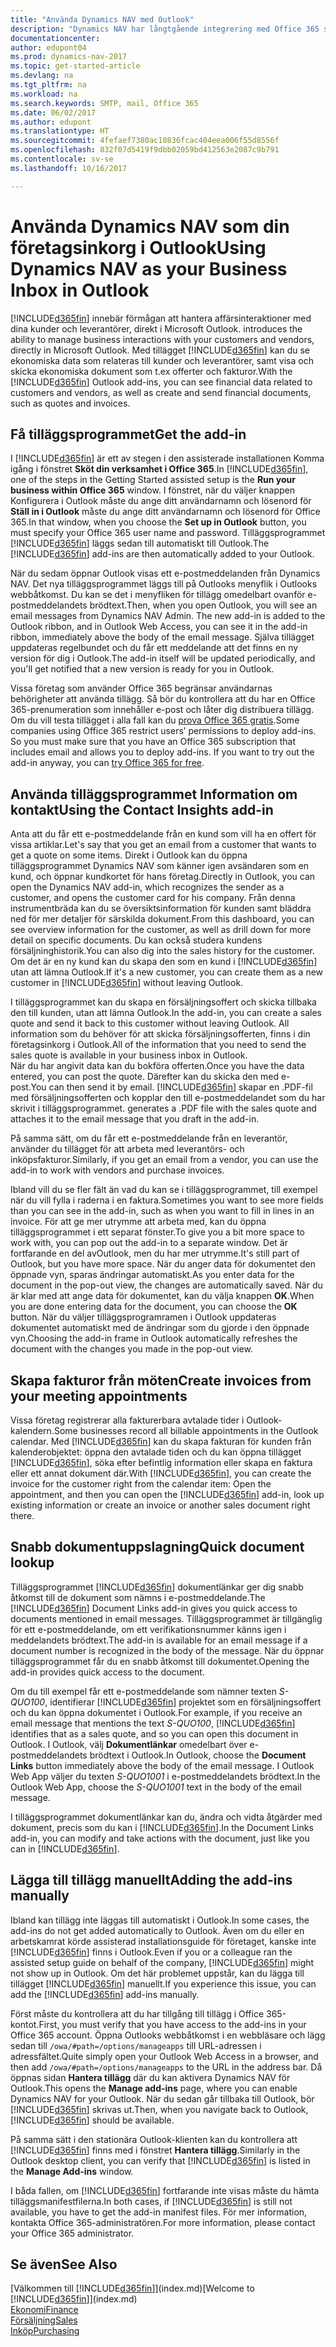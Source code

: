 ```yaml
---
title: "Använda Dynamics NAV med Outlook"
description: "Dynamics NAV har långtgående integrering med Office 365 så att du kan hantera alla dina kontakter och skicka e-post till kunder och leverantörer direkt i Outlook."
documentationcenter: 
author: edupont04
ms.prod: dynamics-nav-2017
ms.topic: get-started-article
ms.devlang: na
ms.tgt_pltfrm: na
ms.workload: na
ms.search.keywords: SMTP, mail, Office 365
ms.date: 06/02/2017
ms.author: edupont
ms.translationtype: HT
ms.sourcegitcommit: 4fefaef7380ac10836fcac404eea006f55d8556f
ms.openlocfilehash: 832f07d5419f9dbb02059bd412563e2087c9b791
ms.contentlocale: sv-se
ms.lasthandoff: 10/16/2017

---
```

# <a name="using-dynamics-nav-as-your-business-inbox-in-outlook"></a><span data-ttu-id="10024-103">Använda Dynamics NAV som din företagsinkorg i Outlook</span><span class="sxs-lookup"><span data-stu-id="10024-103">Using Dynamics NAV as your Business Inbox in Outlook</span></span>
[!INCLUDE[d365fin](includes/d365fin_md.md)]<span data-ttu-id="10024-104"> innebär förmågan att hantera affärsinteraktioner med dina kunder och leverantörer, direkt i Microsoft Outlook.</span><span class="sxs-lookup"><span data-stu-id="10024-104"> introduces the ability to manage business interactions with your customers and vendors, directly in Microsoft Outlook.</span></span> <span data-ttu-id="10024-105">Med tillägget [!INCLUDE[d365fin](includes/d365fin_md.md)] kan du se ekonomiska data som relateras till kunder och leverantörer, samt visa och skicka ekonomiska dokument som t.ex offerter och fakturor.</span><span class="sxs-lookup"><span data-stu-id="10024-105">With the [!INCLUDE[d365fin](includes/d365fin_md.md)] Outlook add-ins, you can see financial data related to customers and vendors, as well as create and send financial documents, such as quotes and invoices.</span></span>  

## <a name="get-the-add-in"></a><span data-ttu-id="10024-106">Få tilläggsprogrammet</span><span class="sxs-lookup"><span data-stu-id="10024-106">Get the add-in</span></span>
<span data-ttu-id="10024-107">I [!INCLUDE[d365fin](includes/d365fin_md.md)] är ett av stegen i den assisterade installationen Komma igång i fönstret **Sköt din verksamhet i Office 365**.</span><span class="sxs-lookup"><span data-stu-id="10024-107">In [!INCLUDE[d365fin](includes/d365fin_md.md)], one of the steps in the Getting Started assisted setup is the **Run your business within Office 365** window.</span></span> <span data-ttu-id="10024-108">I fönstret, när du väljer knappen Konfigurera i Outlook måste du ange ditt användarnamn och lösenord för **Ställ in i Outlook** måste du ange ditt användarnamn och lösenord för Office 365.</span><span class="sxs-lookup"><span data-stu-id="10024-108">In that window, when you choose the **Set up in Outlook** button, you must specify your Office 365 user name and password.</span></span> <span data-ttu-id="10024-109">Tilläggsprogrammet [!INCLUDE[d365fin](includes/d365fin_md.md)] läggs sedan till automatiskt till Outlook.</span><span class="sxs-lookup"><span data-stu-id="10024-109">The [!INCLUDE[d365fin](includes/d365fin_md.md)] add-ins are then automatically added to your Outlook.</span></span>  

<span data-ttu-id="10024-110">När du sedam öppnar Outlook visas ett e-postmeddelanden från Dynamics NAV. Det nya tilläggsprogrammet läggs till på Outlooks menyflik i Outlooks webbåtkomst. Du kan se det i menyfliken för tillägg omedelbart ovanför e-postmeddelandets brödtext.</span><span class="sxs-lookup"><span data-stu-id="10024-110">Then, when you open Outlook, you will see an email messages from Dynamics NAV Admin. The new add-in is added to the Outlook ribbon, and in Outlook Web Access, you can see it in the add-in ribbon, immediately above the body of the email message.</span></span> <span data-ttu-id="10024-111">Själva tillägget uppdateras regelbundet och du får ett meddelande att det finns en ny version för dig i Outlook.</span><span class="sxs-lookup"><span data-stu-id="10024-111">The add-in itself will be updated periodically, and you'll get notified that a new version is ready for you in Outlook.</span></span>  

<span data-ttu-id="10024-112">Vissa företag som använder Office 365 begränsar användarnas behörigheter att använda tillägg. Så bör du kontrollera att du har en Office 365-prenumeration som innehåller e-post och låter dig distribuera tillägg. Om du vill testa tillägget i alla fall kan du [prova Office 365 gratis](https://products.office.com/try).</span><span class="sxs-lookup"><span data-stu-id="10024-112">Some companies using Office 365 restrict users’ permissions to deploy add-ins. So you must make sure that you have an Office 365 subscription that includes email and allows you to deploy add-ins. If you want to try out the add-in anyway, you can [try Office 365 for free](https://products.office.com/try).</span></span>  

## <a name="using-the-contact-insights-add-in"></a><span data-ttu-id="10024-113">Använda tilläggsprogrammet Information om kontakt</span><span class="sxs-lookup"><span data-stu-id="10024-113">Using the Contact Insights add-in</span></span>
<span data-ttu-id="10024-114">Anta att du får ett e-postmeddelande från en kund som vill ha en offert för vissa artiklar.</span><span class="sxs-lookup"><span data-stu-id="10024-114">Let's say that you get an email from a customer that wants to get a quote on some items.</span></span> <span data-ttu-id="10024-115">Direkt i Outlook kan du öppna tilläggsprogrammet Dynamics NAV som känner igen avsändaren som en kund, och öppnar kundkortet för hans företag.</span><span class="sxs-lookup"><span data-stu-id="10024-115">Directly in Outlook, you can open the Dynamics NAV add-in, which recognizes the sender as a customer, and opens the customer card for his company.</span></span> <span data-ttu-id="10024-116">Från denna instrumentbräda kan du se översiktsinformation för kunden samt bläddra ned för mer detaljer för särskilda dokument.</span><span class="sxs-lookup"><span data-stu-id="10024-116">From this dashboard, you can see overview information for the customer, as well as drill down for more detail on specific documents.</span></span> <span data-ttu-id="10024-117">Du kan också studera kundens försäljninghistorik.</span><span class="sxs-lookup"><span data-stu-id="10024-117">You can also dig into the sales history for the customer.</span></span> <span data-ttu-id="10024-118">Om det är en ny kund kan du skapa den som en kund i [!INCLUDE[d365fin](includes/d365fin_md.md)] utan att lämna Outlook.</span><span class="sxs-lookup"><span data-stu-id="10024-118">If it's a new customer, you can create them as a new customer in [!INCLUDE[d365fin](includes/d365fin_md.md)] without leaving Outlook.</span></span>  

<span data-ttu-id="10024-119">I tilläggsprogrammet kan du skapa en försäljningsoffert och skicka tillbaka den till kunden, utan att lämna Outlook.</span><span class="sxs-lookup"><span data-stu-id="10024-119">In the add-in, you can create a sales quote and send it back to this customer without leaving Outlook.</span></span> <span data-ttu-id="10024-120">All information som du behöver för att skicka försäljningsofferten, finns i din företagsinkorg i Outlook.</span><span class="sxs-lookup"><span data-stu-id="10024-120">All of the information that you need to send the sales quote is available in your business inbox in Outlook.</span></span>  
<span data-ttu-id="10024-121">När du har angivit data kan du bokföra offerten.</span><span class="sxs-lookup"><span data-stu-id="10024-121">Once you have the data entered, you can post the quote.</span></span> <span data-ttu-id="10024-122">Därefter kan du skicka den med e-post.</span><span class="sxs-lookup"><span data-stu-id="10024-122">You can then send it by email.</span></span> [!INCLUDE[d365fin](includes/d365fin_md.md)]<span data-ttu-id="10024-123"> skapar en .PDF-fil med försäljningsofferten och kopplar den till e-postmeddelandet som du har skrivit i tilläggsprogrammet.</span><span class="sxs-lookup"><span data-stu-id="10024-123"> generates a .PDF file with the sales quote and attaches it to the email message that you draft in the add-in.</span></span>  

<span data-ttu-id="10024-124">På samma sätt, om du får ett e-postmeddelande från en leverantör, använder du tillägget för att arbeta med leverantörs- och inköpsfakturor.</span><span class="sxs-lookup"><span data-stu-id="10024-124">Similarly, if you get an email from a vendor, you can use the add-in to work with vendors and purchase invoices.</span></span>  

<span data-ttu-id="10024-125">Ibland vill du se fler fält än vad du kan se i tilläggsprogrammet, till exempel när du vill fylla i raderna i en faktura.</span><span class="sxs-lookup"><span data-stu-id="10024-125">Sometimes you want to see more fields than you can see in the add-in, such as when you want to fill in lines in an invoice.</span></span> <span data-ttu-id="10024-126">För att ge mer utrymme att arbeta med, kan du öppna tilläggsprogrammet i ett separat fönster.</span><span class="sxs-lookup"><span data-stu-id="10024-126">To give you a bit more space to work with, you can pop out the add-in to a separate window.</span></span> <span data-ttu-id="10024-127">Det är fortfarande en del avOutlook, men du har mer utrymme.</span><span class="sxs-lookup"><span data-stu-id="10024-127">It's still part of Outlook, but you have more space.</span></span> <span data-ttu-id="10024-128">När du anger data för dokumentet den öppnade vyn, sparas ändringar automatiskt.</span><span class="sxs-lookup"><span data-stu-id="10024-128">As you enter data for the document in the pop-out view, the changes are automatically saved.</span></span> <span data-ttu-id="10024-129">När du är klar med att ange data för dokumentet, kan du välja knappen **OK**.</span><span class="sxs-lookup"><span data-stu-id="10024-129">When you are done entering data for the document, you can choose the **OK** button.</span></span> <span data-ttu-id="10024-130">När du väljer tilläggsprogramramen i Outlook uppdateras dokumentet automatiskt med de ändringar som du gjorde i den öppnade vyn.</span><span class="sxs-lookup"><span data-stu-id="10024-130">Choosing the add-in frame in Outlook automatically refreshes the document with the changes you made in the pop-out view.</span></span>  

## <a name="create-invoices-from-your-meeting-appointments"></a><span data-ttu-id="10024-131">Skapa fakturor från möten</span><span class="sxs-lookup"><span data-stu-id="10024-131">Create invoices from your meeting appointments</span></span>
<span data-ttu-id="10024-132">Vissa företag registrerar alla fakturerbara avtalade tider i Outlook-kalendern.</span><span class="sxs-lookup"><span data-stu-id="10024-132">Some businesses record all billable appointments in the Outlook calendar.</span></span> <span data-ttu-id="10024-133">Med [!INCLUDE[d365fin](includes/d365fin_md.md)] kan du skapa fakturan för kunden från kalenderobjektet: öppna den avtalade tiden och du kan öppna tillägget [!INCLUDE[d365fin](includes/d365fin_md.md)], söka efter befintlig information eller skapa en faktura eller ett annat dokument där.</span><span class="sxs-lookup"><span data-stu-id="10024-133">With [!INCLUDE[d365fin](includes/d365fin_md.md)], you can create the invoice for the customer right from the calendar item: Open the appointment, and then you can open the [!INCLUDE[d365fin](includes/d365fin_md.md)] add-in, look up existing information or create an invoice or another sales document right there.</span></span>  

## <a name="quick-document-lookup"></a><span data-ttu-id="10024-134">Snabb dokumentuppslagning</span><span class="sxs-lookup"><span data-stu-id="10024-134">Quick document lookup</span></span>
<span data-ttu-id="10024-135">Tilläggsprogrammet [!INCLUDE[d365fin](includes/d365fin_md.md)] dokumentlänkar ger dig snabb åtkomst till de dokument som nämns i e-postmeddelande.</span><span class="sxs-lookup"><span data-stu-id="10024-135">The [!INCLUDE[d365fin](includes/d365fin_md.md)] Document Links add-in gives you quick access to documents mentioned in email messages.</span></span> <span data-ttu-id="10024-136">Tilläggsprogrammet är tillgänglig för ett e-postmeddelande, om ett verifikationsnummer känns igen i meddelandets brödtext.</span><span class="sxs-lookup"><span data-stu-id="10024-136">The add-in is available for an email message if a document number is recognized in the body of the message.</span></span> <span data-ttu-id="10024-137">När du öppnar tilläggsprogrammet får du en snabb åtkomst till dokumentet.</span><span class="sxs-lookup"><span data-stu-id="10024-137">Opening the add-in provides quick access to the document.</span></span>  

<span data-ttu-id="10024-138">Om du till exempel får ett e-postmeddelande som nämner texten *S-QUO100*, identifierar [!INCLUDE[d365fin](includes/d365fin_md.md)] projektet som en försäljningsoffert och du kan öppna dokumentet i Outlook.</span><span class="sxs-lookup"><span data-stu-id="10024-138">For example, if you receive an email message that mentions the text *S-QUO100*, [!INCLUDE[d365fin](includes/d365fin_md.md)] identifies that as a sales quote, and so you can open this document in Outlook.</span></span> <span data-ttu-id="10024-139">I Outlook, välj **Dokumentlänkar** omedelbart över e-postmeddelandets brödtext i Outlook.</span><span class="sxs-lookup"><span data-stu-id="10024-139">In Outlook, choose the **Document Links** button immediately above the body of the email message.</span></span> <span data-ttu-id="10024-140">I Outlook Web App väljer du texten *S-QUO1001* i e-postmeddelandets brödtext.</span><span class="sxs-lookup"><span data-stu-id="10024-140">In the Outlook Web App, choose the *S-QUO1001* text in the body of the email message.</span></span>  

<span data-ttu-id="10024-141">I tilläggsprogrammet dokumentlänkar kan du, ändra och vidta åtgärder med dokument, precis som du kan i [!INCLUDE[d365fin](includes/d365fin_md.md)].</span><span class="sxs-lookup"><span data-stu-id="10024-141">In the Document Links add-in, you can modify and take actions with the document, just like you can in [!INCLUDE[d365fin](includes/d365fin_md.md)].</span></span>

## <a name="adding-the-add-ins-manually"></a><span data-ttu-id="10024-142">Lägga till tillägg manuellt</span><span class="sxs-lookup"><span data-stu-id="10024-142">Adding the add-ins manually</span></span>
<span data-ttu-id="10024-143">Ibland kan tillägg inte läggas till automatiskt i Outlook.</span><span class="sxs-lookup"><span data-stu-id="10024-143">In some cases, the add-ins do not get added automatically to Outlook.</span></span> <span data-ttu-id="10024-144">Även om du eller en arbetskamrat körde assisterad installationsguide för företaget, kanske inte [!INCLUDE[d365fin](includes/d365fin_md.md)] finns i Outlook.</span><span class="sxs-lookup"><span data-stu-id="10024-144">Even if you or a colleague ran the assisted setup guide on behalf of the company, [!INCLUDE[d365fin](includes/d365fin_md.md)] might not show up in Outlook.</span></span> <span data-ttu-id="10024-145">Om det här problemet uppstår, kan du lägga till tillägget [!INCLUDE[d365fin](includes/d365fin_md.md)] manuellt.</span><span class="sxs-lookup"><span data-stu-id="10024-145">If you experience this issue, you can add the [!INCLUDE[d365fin](includes/d365fin_md.md)] add-ins manually.</span></span>  

<span data-ttu-id="10024-146">Först måste du kontrollera att du har tillgång till tillägg i Office 365-kontot.</span><span class="sxs-lookup"><span data-stu-id="10024-146">First, you must verify that you have access to the add-ins in your Office 365 account.</span></span> <span data-ttu-id="10024-147">Öppna Outlooks webbåtkomst i en webbläsare och lägg sedan till `/owa/#path=/options/manageapps` till URL-adressen i adressfältet.</span><span class="sxs-lookup"><span data-stu-id="10024-147">Quite simply open your Outlook Web Access in a browser, and then add `/owa/#path=/options/manageapps` to the URL in the address bar.</span></span> <span data-ttu-id="10024-148">Då öppnas sidan **Hantera tillägg** där du kan aktivera Dynamics NAV för Outlook.</span><span class="sxs-lookup"><span data-stu-id="10024-148">This opens the **Manage add-ins** page, where you can enable Dynamics NAV for your Outlook.</span></span> <span data-ttu-id="10024-149">När du sedan går tillbaka till Outlook, bör [!INCLUDE[d365fin](includes/d365fin_md.md)] skrivas ut.</span><span class="sxs-lookup"><span data-stu-id="10024-149">Then, when you navigate back to Outlook, [!INCLUDE[d365fin](includes/d365fin_md.md)] should be available.</span></span>  

<span data-ttu-id="10024-150">På samma sätt i den stationära Outlook-klienten kan du kontrollera att [!INCLUDE[d365fin](includes/d365fin_md.md)] finns med i fönstret **Hantera tillägg**.</span><span class="sxs-lookup"><span data-stu-id="10024-150">Similarly in the Outlook desktop client, you can verify that [!INCLUDE[d365fin](includes/d365fin_md.md)] is listed in the **Manage Add-ins** window.</span></span>  

<span data-ttu-id="10024-151">I båda fallen, om [!INCLUDE[d365fin](includes/d365fin_md.md)] fortfarande inte visas måste du hämta tilläggsmanifestfilerna.</span><span class="sxs-lookup"><span data-stu-id="10024-151">In both cases, if [!INCLUDE[d365fin](includes/d365fin_md.md)] is still not available, you have to get the add-in manifest files.</span></span> <span data-ttu-id="10024-152">För mer information, kontakta Office 365-administratören.</span><span class="sxs-lookup"><span data-stu-id="10024-152">For more information, please contact your Office 365 administrator.</span></span>

## <a name="see-also"></a><span data-ttu-id="10024-153">Se även</span><span class="sxs-lookup"><span data-stu-id="10024-153">See Also</span></span>
<span data-ttu-id="10024-154">[Välkommen till [!INCLUDE[d365fin](includes/d365fin_md.md)]](index.md)</span><span class="sxs-lookup"><span data-stu-id="10024-154">[Welcome to [!INCLUDE[d365fin](includes/d365fin_md.md)]](index.md)</span></span>  
[<span data-ttu-id="10024-155">Ekonomi</span><span class="sxs-lookup"><span data-stu-id="10024-155">Finance</span></span>](finance.md)  
[<span data-ttu-id="10024-156">Försäljning</span><span class="sxs-lookup"><span data-stu-id="10024-156">Sales</span></span>](sales-manage-sales.md)  
[<span data-ttu-id="10024-157">Inköp</span><span class="sxs-lookup"><span data-stu-id="10024-157">Purchasing</span></span>](purchasing-manage-purchasing.md)  


